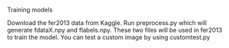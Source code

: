 Training models

Download the fer2013 data from Kaggle. 
Run preprocess.py which will generate fdataX.npy and flabels.npy.
These two files will be used in fer2013 to train the model.
You can test a custom image by using customtest.py
